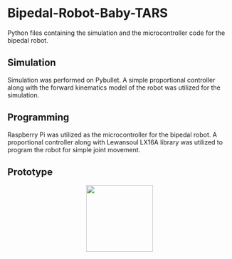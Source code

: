 # Bipedal-Robot-Baby-TARS
Python files containing the simulation and the microcontroller code for the bipedal robot. 
## Simulation
Simulation was performed on Pybullet. A simple proportional controller along with the forward kinematics model of the robot was
utilized for the simulation. 


## Programming
Raspberry Pi was utilized as the microcontroller for the bipedal robot. A proportional controller along with Lewansoul LX16A library 
was utilized to program the robot for simple joint movement. 

## Prototype
<p align="center">
  <img width="150" src="https://github.com/pranavs1911/Bipedal-Robot-Baby-TARS-/blob/main/Prototype.jpg?raw=true">
</p>
